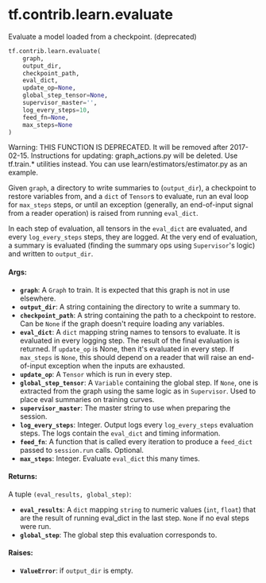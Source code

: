 <div itemscope itemtype="http://developers.google.com/ReferenceObject">
<meta itemprop="name" content="tf.contrib.learn.evaluate" />
<meta itemprop="path" content="Stable" />
</div>

# tf.contrib.learn.evaluate

Evaluate a model loaded from a checkpoint. (deprecated)

``` python
tf.contrib.learn.evaluate(
    graph,
    output_dir,
    checkpoint_path,
    eval_dict,
    update_op=None,
    global_step_tensor=None,
    supervisor_master='',
    log_every_steps=10,
    feed_fn=None,
    max_steps=None
)
```

<!-- Placeholder for "Used in" -->

Warning: THIS FUNCTION IS DEPRECATED. It will be removed after 2017-02-15.
Instructions for updating:
graph_actions.py will be deleted. Use tf.train.* utilities instead. You can use learn/estimators/estimator.py as an example.

Given `graph`, a directory to write summaries to (`output_dir`), a checkpoint
to restore variables from, and a `dict` of `Tensor`s to evaluate, run an eval
loop for `max_steps` steps, or until an exception (generally, an
end-of-input signal from a reader operation) is raised from running
`eval_dict`.

In each step of evaluation, all tensors in the `eval_dict` are evaluated, and
every `log_every_steps` steps, they are logged. At the very end of evaluation,
a summary is evaluated (finding the summary ops using `Supervisor`'s logic)
and written to `output_dir`.

#### Args:


* <b>`graph`</b>: A `Graph` to train. It is expected that this graph is not in use
  elsewhere.
* <b>`output_dir`</b>: A string containing the directory to write a summary to.
* <b>`checkpoint_path`</b>: A string containing the path to a checkpoint to restore.
  Can be `None` if the graph doesn't require loading any variables.
* <b>`eval_dict`</b>: A `dict` mapping string names to tensors to evaluate. It is
  evaluated in every logging step. The result of the final evaluation is
  returned. If `update_op` is None, then it's evaluated in every step. If
  `max_steps` is `None`, this should depend on a reader that will raise an
  end-of-input exception when the inputs are exhausted.
* <b>`update_op`</b>: A `Tensor` which is run in every step.
* <b>`global_step_tensor`</b>: A `Variable` containing the global step. If `None`,
  one is extracted from the graph using the same logic as in `Supervisor`.
  Used to place eval summaries on training curves.
* <b>`supervisor_master`</b>: The master string to use when preparing the session.
* <b>`log_every_steps`</b>: Integer. Output logs every `log_every_steps` evaluation
  steps. The logs contain the `eval_dict` and timing information.
* <b>`feed_fn`</b>: A function that is called every iteration to produce a `feed_dict`
  passed to `session.run` calls. Optional.
* <b>`max_steps`</b>: Integer. Evaluate `eval_dict` this many times.


#### Returns:

A tuple `(eval_results, global_step)`:

* <b>`eval_results`</b>: A `dict` mapping `string` to numeric values (`int`, `float`)
  that are the result of running eval_dict in the last step. `None` if no
  eval steps were run.
* <b>`global_step`</b>: The global step this evaluation corresponds to.


#### Raises:


* <b>`ValueError`</b>: if `output_dir` is empty.